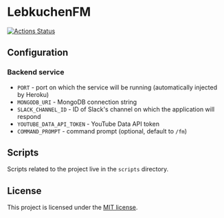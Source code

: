 # LebkuchenFM
[![Actions Status](https://github.com/Deseteral/lebkuchen-fm/workflows/Build/badge.svg)](https://github.com/Deseteral/lebkuchen-fm/actions)


## Configuration
### Backend service
- `PORT` - port on which the service will be running (automatically injected by Heroku)
- `MONGODB_URI` - MongoDB connection string
- `SLACK_CHANNEL_ID` - ID of Slack's channel on which the application will respond
- `YOUTUBE_DATA_API_TOKEN` - YouTube Data API token
- `COMMAND_PROMPT` - command prompt (optional, default to `/fm`)

## Scripts
Scripts related to the project live in the `scripts` directory.

## License
This project is licensed under the [MIT license](LICENSE).
